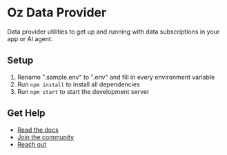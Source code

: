 # Oz Data Provider

Data provider utilities to get up and running with data subscriptions in your app or AI agent.

## Setup

1. Rename ".sample.env" to ".env" and fill in every environment variable
2. Run `npm install` to install all dependencies
3. Run `npm start` to start the development server

## Get Help

- [Read the docs](https://docs.ozprotocol.com)
- [Join the community](https://discord.gg/Pg2uwPRd)
- [Reach out](https://x.com/burbabull)
